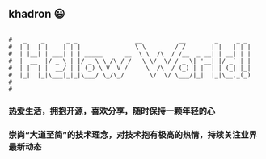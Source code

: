 ## khadron 😃
```shell

#   _    _      _ _                __          __        _     _ _ 
#  | |  | |    | | |               \ \        / /       | |   | | |
#  | |__| | ___| | | _____      __  \ \  /\  / /__  _ __| | __| | |
#  |  __  |/ _ \ | |/ _ \ \ /\ / /   \ \/  \/ / _ \| '__| |/ _` | |
#  | |  | |  __/ | | (_) \ V  V /     \  /\  / (_) | |  | | (_| |_|
#  |_|  |_|\___|_|_|\___/ \_/\_/       \/  \/ \___/|_|  |_|\__,_(_)
#                                                                  
#                                                                  

```

### 热爱生活，拥抱开源，喜欢分享，随时保持一颗年轻的心
### 崇尚“大道至简”的技术理念，对技术抱有极高的热情，持续关注业界最新动态

